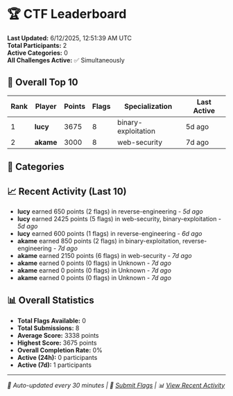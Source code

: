 # 🏆 CTF Leaderboard

**Last Updated:** 6/12/2025, 12:51:39 AM UTC  
**Total Participants:** 2  
**Active Categories:** 0  
**All Challenges Active:** ✅ Simultaneously  

## 🥇 Overall Top 10

| Rank | Player | Points | Flags | Specialization | Last Active |
|------|--------|--------|-------|---------------|-------------|
| 1 | **lucy** | 3675 | 8 | binary-exploitation | 5d ago |
| 2 | **akame** | 3000 | 8 | web-security | 7d ago |

## 🎯 Categories



## 📈 Recent Activity (Last 10)

- **lucy** earned 650 points (2 flags) in reverse-engineering - *5d ago*
- **lucy** earned 2425 points (5 flags) in web-security, binary-exploitation - *5d ago*
- **lucy** earned 600 points (1 flags) in reverse-engineering - *6d ago*
- **akame** earned 850 points (2 flags) in binary-exploitation, reverse-engineering - *7d ago*
- **akame** earned 2150 points (6 flags) in web-security - *7d ago*
- **akame** earned 0 points (0 flags) in Unknown - *7d ago*
- **akame** earned 0 points (0 flags) in Unknown - *7d ago*
- **akame** earned 0 points (0 flags) in Unknown - *7d ago*

## 📊 Overall Statistics

- **Total Flags Available:** 0
- **Total Submissions:** 8
- **Average Score:** 3338 points
- **Highest Score:** 3675 points
- **Overall Completion Rate:** 0%
- **Active (24h):** 0 participants
- **Active (7d):** 1 participants

---
*🤖 Auto-updated every 30 minutes | 🚩 [Submit Flags](https://flags.mycyberplayground.xyz) | 📊 [View Recent Activity](recent-activity.md)*